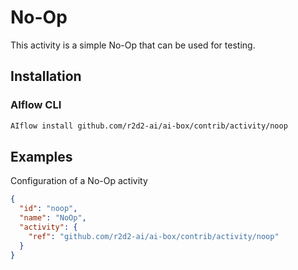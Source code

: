 <!--
title: No-Op
weight: 4615
-->

# No-Op
This activity is a simple No-Op that can be used for testing.

## Installation

### AIflow CLI
```bash
AIflow install github.com/r2d2-ai/ai-box/contrib/activity/noop
```

## Examples
Configuration of a No-Op activity

```json
{
  "id": "noop",
  "name": "NoOp",
  "activity": {
    "ref": "github.com/r2d2-ai/ai-box/contrib/activity/noop"
  }
}
```